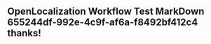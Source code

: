 <properties
ms.topic="hero-topic"
ms.test1="hero-topic"
ms.test2="test"/>

## OpenLocalization Workflow Test MarkDown 655244df-992e-4c9f-af6a-f8492bf412c4 thanks!
